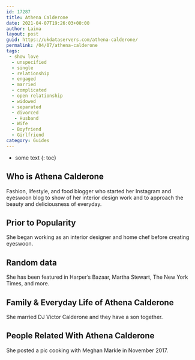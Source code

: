 ```yaml
---
id: 17287
title: Athena Calderone
date: 2021-04-07T19:26:03+00:00
author: Laima
layout: post
guid: https://ukdataservers.com/athena-calderone/
permalink: /04/07/athena-calderone
tags:
 - show love
  - unspecified
  - single
  - relationship
  - engaged
  - married
  - complicated
  - open relationship
  - widowed
  - separated
  - divorced
   - Husband
  - Wife
  - Boyfriend
  - Girlfriend
category: Guides
---
```


* some text
{: toc}


## Who is Athena Calderone
                  
                  
                  
Fashion, lifestyle, and food blogger who started her Instagram and eyeswoon blog to show of her interior design work and to approach the beauty and deliciousness of everyday. 
                  
              
            
              
            
                
                
                
## Prior to Popularity
                  
                  
                  
She began working as an interior designer and home chef before creating eyeswoon.
                  
              
            
              
            
                
                
                
## Random data
                  
                  
                  
She has been featured in Harper&#8217;s Bazaar, Martha Stewart, The New York Times, and more.
                  
              
            
              
            
                
                
                
## Family & Everyday Life of Athena Calderone
                  
                  
                  
She married DJ Victor Calderone and they have a son together.  
                  
              
            
              
            
                
                
                
## People Related With Athena Calderone
                  
                  
                  
She posted a pic cooking with Meghan Markle in November 2017.
                  
              
            
              
            
                
              
            
              
              
            
            
              
            
          
          
          